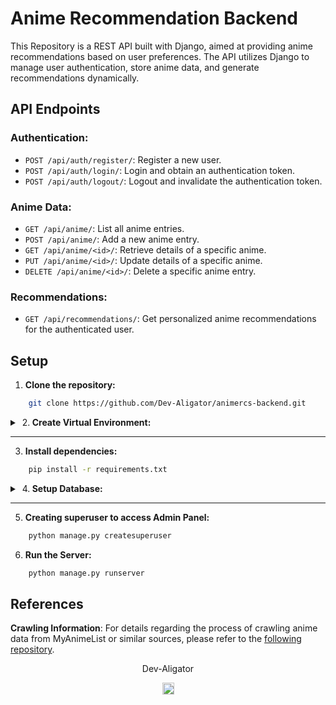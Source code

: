 # Anime Recommendation Backend

This Repository is a REST API built with Django, aimed at providing anime recommendations based on user preferences. The API utilizes Django to manage user authentication, store anime data, and generate recommendations dynamically.

## API Endpoints

### Authentication:

- `POST /api/auth/register/`: Register a new user.
- `POST /api/auth/login/`: Login and obtain an authentication token.
- `POST /api/auth/logout/`: Logout and invalidate the authentication token.

### Anime Data:

- `GET /api/anime/`: List all anime entries.
- `POST /api/anime/`: Add a new anime entry.
- `GET /api/anime/<id>/`: Retrieve details of a specific anime.
- `PUT /api/anime/<id>/`: Update details of a specific anime.
- `DELETE /api/anime/<id>/`: Delete a specific anime entry.

### Recommendations:

- `GET /api/recommendations/`: Get personalized anime recommendations for the authenticated user.

## Setup

1. **Clone the repository:**

```bash
    git clone https://github.com/Dev-Aligator/animercs-backend.git 
```


<details>
<summary>
&nbsp;2.<strong> Create Virtual Environment:</strong>

</summary>

Creating Virtual Environment named `env`

```bash
    python -m venv env
```

To Activate `env` (on Linux bash/zsh), checkout the <a href="https://docs.python.org/3/library/venv.html#how-venvs-work" >venv docs</a> for other flatforms

```bash
    source env/bin/activate
```

To deactivate `env`

```bash
deactivate
```
</details>

---


3. **Install dependencies:**
```bash
    pip install -r requirements.txt
```

<details>
<summary>
&nbsp;4.<strong> Setup Database:</strong>

</summary>

Making database migrations

```bash
    python manage.py makemigrations
    python manage.py migrate
```

To import Anime data to the database, <a href="https://drive.google.com/uc?export=download&id=15tc58nb4ZjTSPY2vd4BrKvZwQWZLAM12">Download this</a> CSV file containing anime data crawled from MyAnimeList,  having information for over 16,000 anime entries across various genres. 

Modify the `scripts.py` file to specify the location of your downloaded `animes.csv` file.

Then, Run the following command to execute the script and import the anime data into the database:
```bash
    python manage.py shell < scripts.py
```
**Note**: If you're utilizing your own data source, ensure its format aligns with the expected model fields in the Django model (Anime) for successful insertion.
</details>

---
5. **Creating superuser to access Admin Panel:**
```bash
    python manage.py createsuperuser
```

6. **Run the Server:**
```bash
    python manage.py runserver
```

## References
**Crawling Information**: For details regarding the process of crawling anime data from MyAnimeList or similar sources, please refer to the <a href="https://github.com/marlesson/scrapy_myanimelist" target="_blank">following repository</a>.


<p align="center">Dev-Aligator</p>
<p align="center">
<a href="https://github.com/Dev-Aligator/">
<img src="https://user-images.githubusercontent.com/58631762/120077716-60cded80-c0c9-11eb-983d-80dfa5862d8a.png" width="19">
</a>